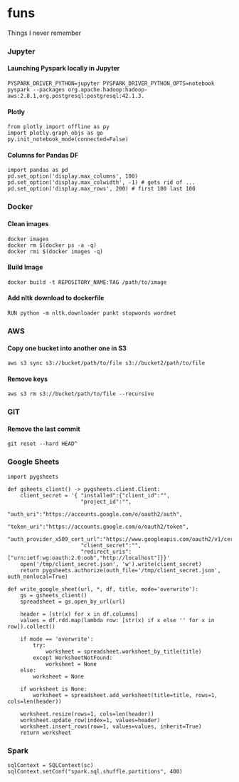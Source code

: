 # funs
Things I never remember

### Jupyter

#### Launching Pyspark locally in Jupyter
```
PYSPARK_DRIVER_PYTHON=jupyter PYSPARK_DRIVER_PYTHON_OPTS=notebook pyspark --packages org.apache.hadoop:hadoop-aws:2.8.1,org.postgresql:postgresql:42.1.3.
```

#### Plotly
```
from plotly import offline as py
import plotly.graph_objs as go
py.init_notebook_mode(connected=False)
```
#### Columns for Pandas DF

```
import pandas as pd
pd.set_option('display.max_columns', 100)
pd.set_option('display.max_colwidth', -1) # gets rid of ...
pd.set_option('display.max_rows', 200) # first 100 last 100
```
### Docker

#### Clean images
```
docker images
docker rm $(docker ps -a -q)
docker rmi $(docker images -q)
```
#### Build Image
```
docker build -t REPOSITORY_NAME:TAG /path/to/image
```
#### Add nltk download to dockerfile
```
RUN python -m nltk.downloader punkt stopwords wordnet
```
### AWS

#### Copy one bucket into another one in S3
```
aws s3 sync s3://bucket/path/to/file s3://bucket2/path/to/file
```

#### Remove keys
```
aws s3 rm s3://bucket/path/to/file --recursive
```

### GIT

#### Remove the last commit
```
git reset --hard HEAD^
```

### Google Sheets
```
import pygsheets

def gsheets_client() -> pygsheets.client.Client:
    client_secret = '{ "installed":{"client_id":"",
                       "project_id":"",
                       "auth_uri":"https://accounts.google.com/o/oauth2/auth",
                       "token_uri":"https://accounts.google.com/o/oauth2/token",
                       "auth_provider_x509_cert_url":"https://www.googleapis.com/oauth2/v1/certs",
                       "client_secret":"",
                       "redirect_uris":["urn:ietf:wg:oauth:2.0:oob","http://localhost"]}}'
    open('/tmp/client_secret.json', 'w').write(client_secret)
    return pygsheets.authorize(outh_file='/tmp/client_secret.json', outh_nonlocal=True)

def write_google_sheet(url, *, df, title, mode='overwrite'):
    gs = gsheets_client()
    spreadsheet = gs.open_by_url(url)

    header = [str(x) for x in df.columns]
    values = df.rdd.map(lambda row: [str(x) if x else '' for x in row]).collect()

    if mode == 'overwrite':
        try:
            worksheet = spreadsheet.worksheet_by_title(title)
        except WorksheetNotFound:
            worksheet = None
    else:
        worksheet = None

    if worksheet is None:
        worksheet = spreadsheet.add_worksheet(title=title, rows=1, cols=len(header))

    worksheet.resize(rows=1, cols=len(header))
    worksheet.update_row(index=1, values=header)
    worksheet.insert_rows(row=1, values=values, inherit=True)
    return worksheet
```
### Spark
```
sqlContext = SQLContext(sc)
sqlContext.setConf("spark.sql.shuffle.partitions", 400)
```
